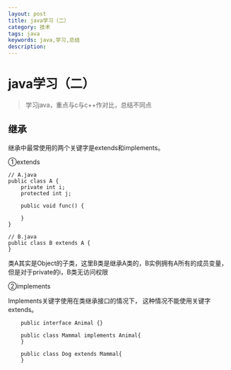 ```yaml
---
layout: post
title: java学习（二）
category: 技术
tags: java
keywords: java,学习,总结
description: 
---
```


# java学习（二）

> 学习java，重点与c与c++作对比，总结不同点

## 继承
继承中最常使用的两个关键字是extends和implements。

①extends

    // A.java
    public class A {
        private int i;
        protected int j;
     
        public void func() {
     
        }
    }
    
    // B.java
    public class B extends A {
    }

类A其实是Object的子类，这里B类是继承A类的，B实例拥有A所有的成员变量，但是对于private的i，B类无访问权限

②implements

Implements关键字使用在类继承接口的情况下， 这种情况不能使用关键字extends。

        public interface Animal {}
        
        public class Mammal implements Animal{
        }
        
        public class Dog extends Mammal{
        }


